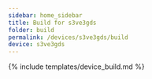 ```yaml
---
sidebar: home_sidebar
title: Build for s3ve3gds
folder: build
permalink: /devices/s3ve3gds/build
device: s3ve3gds
---
```

{% include templates/device_build.md %}
